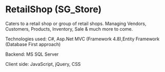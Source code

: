 # RetailShop (SG_Store)
Caters to a retail shop or group of retail shops. Managing Vendors, Customers, Products, Inventory, Sale &amp; much more to come.

Technologies used:
C#, Asp.Net MVC (Framework 4.8),Entity Framework (Database First approach)

Backend:
MS SQL Server

Client side:
JavaScript, jQuery, CSS
